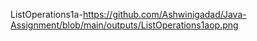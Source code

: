 ListOperations1a-https://github.com/Ashwinigadad/Java-Assignment/blob/main/outputs/ListOperations1aop.png